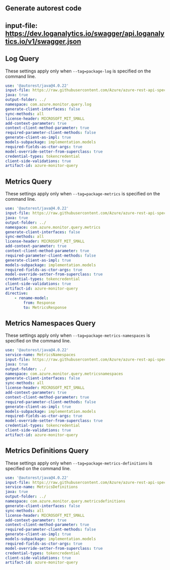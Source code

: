 ## Generate autorest code
## input-file: https://dev.loganalytics.io/swagger/api.loganalytics.io/v1/swagger.json

## Log Query 
These settings apply only when `--tag=package-log` is specified on the command line.

``` yaml $(tag) == 'package-log'
use: '@autorest/java@4.0.22'
input-file: https://raw.githubusercontent.com/Azure/azure-rest-api-specs/blob/dba6ed1f03bda88ac6884c0a883246446cc72495/specification/operationalinsights/data-plane/Microsoft.OperationalInsights/preview/2021-05-19_Preview/OperationalInsights.json
java: true
output-folder: ../
namespace: com.azure.monitor.query.log
generate-client-interfaces: false
sync-methods: all
license-header: MICROSOFT_MIT_SMALL
add-context-parameter: true
context-client-method-parameter: true
required-parameter-client-methods: false 
generate-client-as-impl: true
models-subpackage: implementation.models
required-fields-as-ctor-args: true
model-override-setter-from-superclass: true
credential-types: tokencredential
client-side-validations: true
artifact-id: azure-monitor-query
```

## Metrics Query
These settings apply only when `--tag=package-metrics` is specified on the command line.

``` yaml $(tag) == 'package-metrics'
use: '@autorest/java@4.0.22'
input-file: https://raw.githubusercontent.com/Azure/azure-rest-api-specs/blob/dba6ed1f03bda88ac6884c0a883246446cc72495/specification/monitor/resource-manager/Microsoft.Insights/stable/2018-01-01/metrics_API.json
java: true
output-folder: ../
namespace: com.azure.monitor.query.metrics
generate-client-interfaces: false
sync-methods: all
license-header: MICROSOFT_MIT_SMALL
add-context-parameter: true
context-client-method-parameter: true
required-parameter-client-methods: false 
generate-client-as-impl: true
models-subpackage: implementation.models
required-fields-as-ctor-args: true
model-override-setter-from-superclass: true
credential-types: tokencredential
client-side-validations: true
artifact-id: azure-monitor-query
directive:
    - rename-model:
        from: Response
        to: MetricsResponse
```

## Metrics Namespaces Query
These settings apply only when `--tag=package-metrics-namespaces` is specified on the command line.

``` yaml $(tag) == 'package-metrics-namespaces'
use: '@autorest/java@4.0.22'
service-name: MetricsNamespaces
input-file: https://raw.githubusercontent.com/Azure/azure-rest-api-specs/blob/dba6ed1f03bda88ac6884c0a883246446cc72495/specification/monitor/resource-manager/Microsoft.Insights/preview/2017-12-01-preview/metricNamespaces_API.json
java: true
output-folder: ../
namespace: com.azure.monitor.query.metricsnamespaces
generate-client-interfaces: false
sync-methods: all
license-header: MICROSOFT_MIT_SMALL
add-context-parameter: true
context-client-method-parameter: true
required-parameter-client-methods: false 
generate-client-as-impl: true
models-subpackage: implementation.models
required-fields-as-ctor-args: true
model-override-setter-from-superclass: true
credential-types: tokencredential
client-side-validations: true
artifact-id: azure-monitor-query
```

## Metrics Definitions Query
These settings apply only when `--tag=package-metrics-definitions` is specified on the command line.

``` yaml $(tag) == 'package-metrics-definitions'
use: '@autorest/java@4.0.22'
input-file: https://raw.githubusercontent.com/Azure/azure-rest-api-specs/blob/dba6ed1f03bda88ac6884c0a883246446cc72495/specification/monitor/resource-manager/Microsoft.Insights/stable/2018-01-01/metricDefinitions_API.json
service-name: MetricsDefinitions
java: true
output-folder: ../
namespace: com.azure.monitor.query.metricsdefinitions
generate-client-interfaces: false
sync-methods: all
license-header: MICROSOFT_MIT_SMALL
add-context-parameter: true
context-client-method-parameter: true
required-parameter-client-methods: false 
generate-client-as-impl: true
models-subpackage: implementation.models
required-fields-as-ctor-args: true
model-override-setter-from-superclass: true
credential-types: tokencredential
client-side-validations: true
artifact-id: azure-monitor-query
```
